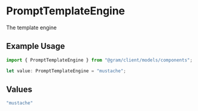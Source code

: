 # PromptTemplateEngine

The template engine

## Example Usage

```typescript
import { PromptTemplateEngine } from "@gram/client/models/components";

let value: PromptTemplateEngine = "mustache";
```

## Values

```typescript
"mustache"
```